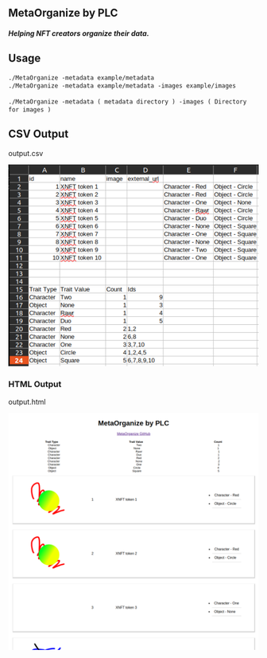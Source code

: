 ## MetaOrganize by PLC

##### Helping NFT creators organize their data.

## Usage 
    ./MetaOrganize -metadata example/metadata
    ./MetaOrganize -metadata example/metadata -images example/images

    ./MetaOrganize -metadata ( metadata directory ) -images ( Directory for images ) 

## CSV Output
output.csv 

![Output CSV](https://raw.githubusercontent.com/developerPLC/MetaOrganize/main/screenshots/example.png)


### HTML Output 
output.html

![Output HTML](https://raw.githubusercontent.com/developerPLC/MetaOrganize/main/screenshots/HTML.png)